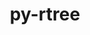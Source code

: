 ---
title: "py-rtree"
layout: cache
categories: [package, develop]
meta: {"versions": ["1.0.1"], "compilers": ["apple-clang@=14.0.0", "gcc@=11.3.0", "gcc@=11.4.0"], "oss": ["ubuntu22.04", "ventura"], "platforms": ["darwin", "linux"], "targets": ["aarch64", "x86_64_v3"], "stacks": ["ml-darwin-aarch64-mps", "ml-linux-x86_64-cpu", "ml-linux-x86_64-cuda", "root"], "num_specs": 4, "num_specs_by_stack": {"ml-darwin-aarch64-mps": 1, "root": 4, "ml-linux-x86_64-cpu": 3, "ml-linux-x86_64-cuda": 3}}
spec_details: [{"hash": "zkqiv3vtojikog4odkfb47rcew73466p", "compiler": "apple-clang@=14.0.0", "versions": ["1.0.1"], "os": "ventura", "platform": "darwin", "target": "aarch64", "variants": ["build_system=python_pip"], "stacks": ["ml-darwin-aarch64-mps", "root"], "size": "-", "tarball": "https://binaries.spack.io/develop/build_cache/darwin-ventura-aarch64/apple-clang-14.0.0/py-rtree-1.0.1/darwin-ventura-aarch64-apple-clang-14.0.0-py-rtree-1.0.1-zkqiv3vtojikog4odkfb47rcew73466p.spack"}, {"hash": "f6jvgplb4q756wizijmofo67fy4argdg", "compiler": "gcc@=11.3.0", "versions": ["1.0.1"], "os": "ubuntu22.04", "platform": "linux", "target": "x86_64_v3", "variants": ["build_system=python_pip"], "stacks": ["ml-linux-x86_64-cpu", "ml-linux-x86_64-cuda", "root"], "size": "-", "tarball": "https://binaries.spack.io/develop/build_cache/linux-ubuntu22.04-x86_64_v3/gcc-11.3.0/py-rtree-1.0.1/linux-ubuntu22.04-x86_64_v3-gcc-11.3.0-py-rtree-1.0.1-f6jvgplb4q756wizijmofo67fy4argdg.spack"}, {"hash": "o37yj5xlht6qgjh6nmagmhwryfaohlvk", "compiler": "gcc@=11.3.0", "versions": ["1.0.1"], "os": "ubuntu22.04", "platform": "linux", "target": "x86_64_v3", "variants": ["build_system=python_pip"], "stacks": ["ml-linux-x86_64-cpu", "ml-linux-x86_64-cuda", "root"], "size": "-", "tarball": "https://binaries.spack.io/develop/build_cache/linux-ubuntu22.04-x86_64_v3/gcc-11.3.0/py-rtree-1.0.1/linux-ubuntu22.04-x86_64_v3-gcc-11.3.0-py-rtree-1.0.1-o37yj5xlht6qgjh6nmagmhwryfaohlvk.spack"}, {"hash": "ouhapg5i6xasjj64c3u7uofefmnlnovs", "compiler": "gcc@=11.4.0", "versions": ["1.0.1"], "os": "ubuntu22.04", "platform": "linux", "target": "x86_64_v3", "variants": ["build_system=python_pip"], "stacks": ["ml-linux-x86_64-cpu", "ml-linux-x86_64-cuda", "root"], "size": "-", "tarball": "https://binaries.spack.io/develop/build_cache/linux-ubuntu22.04-x86_64_v3/gcc-11.4.0/py-rtree-1.0.1/linux-ubuntu22.04-x86_64_v3-gcc-11.4.0-py-rtree-1.0.1-ouhapg5i6xasjj64c3u7uofefmnlnovs.spack"}]
---
